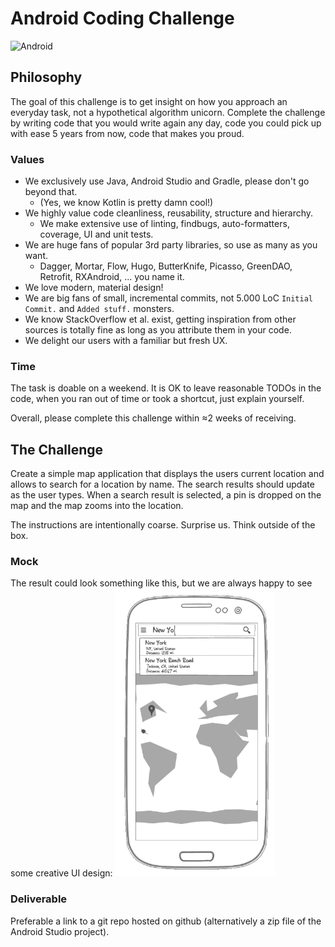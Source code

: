 # Android Coding Challenge
![Android](http://techzblog.in/wp-content/uploads/2011/11/android.gif)

## Philosophy
The goal of this challenge is to get insight on how you approach an everyday task, not a hypothetical algorithm unicorn. Complete the challenge by writing code that you would write again any day, code you could pick up with ease 5 years from now, code that makes you proud.

### Values
  * We exclusively use Java, Android Studio and Gradle, please don't go beyond that.
    * (Yes, we know Kotlin is pretty damn cool!)
  * We highly value code cleanliness, reusability, structure and hierarchy.
    * We make extensive use of linting, findbugs, auto-formatters, coverage, UI and unit tests.
  * We are huge fans of popular 3rd party libraries, so use as many as you want.
    * Dagger, Mortar, Flow, Hugo, ButterKnife, Picasso, GreenDAO, Retrofit, RXAndroid, ... you name it.
  * We love modern, material design!
  * We are big fans of small, incremental commits, not 5.000 LoC ``Initial Commit.`` and ``Added stuff.`` monsters.
  * We know StackOverflow et al. exist, getting inspiration from other sources is totally fine as long as you attribute them in your code.
  * We delight our users with a familiar but fresh UX.

### Time
The task is doable on a weekend. It is OK to leave reasonable TODOs in the code, when you ran out of time or took a shortcut, just explain yourself.

Overall, please complete this challenge within ≈2 weeks of receiving.

## The Challenge
Create a simple map application that displays the users current location and allows to search for a location by name. The search results should update as the user types. When a search result is selected, a pin is dropped on the map and the map zooms into the location.

The instructions are intentionally coarse. Surprise us. Think outside of the box.

### Mock
The result could look something like this, but we are always happy to see some creative UI design:
<img title="Click to enlarge..." src="img/mock.png" width="256px"/>

### Deliverable
Preferable a link to a git repo hosted on github (alternatively a zip file of the Android Studio project).
